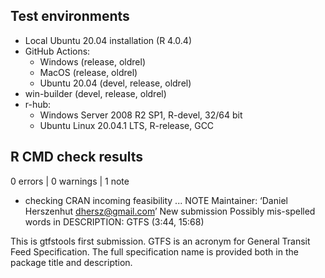## Test environments

- Local Ubuntu 20.04 installation (R 4.0.4)
- GitHub Actions:
  - Windows (release, oldrel)
  - MacOS (release, oldrel)
  - Ubuntu 20.04 (devel, release, oldrel)
- win-builder (devel, release, oldrel)
- r-hub:
  - Windows Server 2008 R2 SP1, R-devel, 32/64 bit
  - Ubuntu Linux 20.04.1 LTS, R-release, GCC

## R CMD check results

0 errors | 0 warnings | 1 note

* checking CRAN incoming feasibility ... NOTE
  Maintainer: ‘Daniel Herszenhut <dhersz@gmail.com>’
  New submission
  Possibly mis-spelled words in DESCRIPTION:
    GTFS (3:44, 15:68)

This is gtfstools first submission. GTFS is an acronym for General Transit Feed Specification. The full specification name is provided both in the package title and description.
